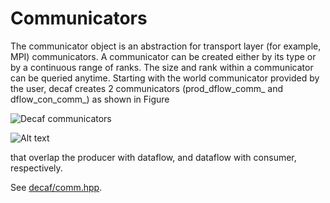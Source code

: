 # Communicators

The communicator object is an abstraction for transport layer (for
example, MPI) communicators. A communicator can be created either by
its type or by a continuous range of ranks. The size and rank within a
communicator can be queried anytime. Starting with the world
communicator provided by the user, decaf creates 2 communicators
(prod_dflow_comm_ and dflow_con_comm_) as shown in Figure

![Decaf communicators](https://bitbucket.org/tpeterka1/decaf/src/doc/figs/comms.png)

![Alt text](http://www.addictedtoibiza.com/wp-content/uploads/2012/12/example.png)

that overlap the producer with
dataflow, and dataflow with consumer, respectively.

See [decaf/comm.hpp](../include/decaf/comm.hpp).
